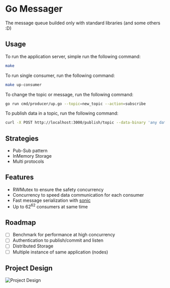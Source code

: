 # Go Messager
The message queue builded only with standard libraries (and some others :D)

## Usage
To run the application server, simple run the following command:
```bash
make 
```

To run single consumer, run the following command:
```bash
make up-consumer 
```

To change the topic or message, run the following command:
```bash
go run cmd/producer/up.go --topic=new_topic --action=subscribe
```

To publish data in a topic, run the following command:
```bash
curl -X POST http://localhost:3000/publish/topic --data-binary 'any data'
```

## Strategies
* Pub-Sub pattern
* InMemory Storage
* Multi protocols

## Features
* RWMutex to ensure the safety concurrency
* Concurrency to speed data communication for each consumer
* Fast message serialization with [sonic](https://github.com/bytedance/sonic)
* Up to $62^{62}$ consumers at same time

## Roadmap
- [ ] Benchmark for performance at high concurrency
- [ ] Authentication to publish/commit and listen
- [ ] Distributed Storage
- [ ] Multiple instance of same application (nodes)

## Project Design
![Project Design](https://wilmacedo.com/go-messager-arch.png)